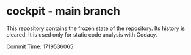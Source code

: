 # cockpit - main branch

This repository contains the frozen state of the repository.
Its history is cleared. It is used only for static code
analysis with Codacy.

Commit Time: 1719536065